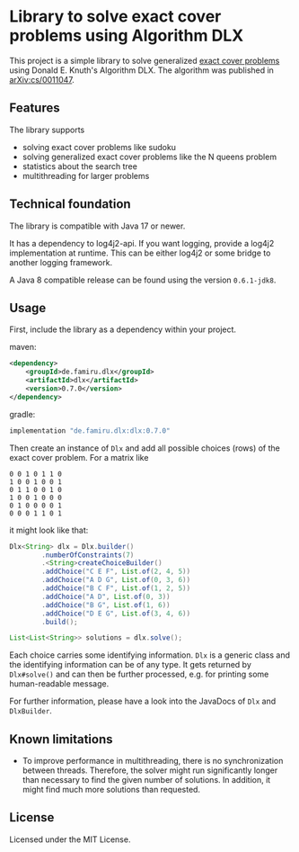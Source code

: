 # Library to solve exact cover problems using Algorithm DLX

This project is a simple library to solve generalized
[exact cover problems](https://en.wikipedia.org/wiki/Exact_cover) using Donald E. Knuth's Algorithm DLX. The algorithm
was published in [arXiv:cs/0011047](https://arxiv.org/abs/cs/0011047).

## Features

The library supports

* solving exact cover problems like sudoku
* solving generalized exact cover problems like the N queens problem
* statistics about the search tree
* multithreading for larger problems

## Technical foundation

The library is compatible with Java 17 or newer.

It has a dependency to log4j2-api. If you want logging, provide a log4j2 implementation at runtime. This can be either
log4j2 or some bridge to another logging framework.

A Java 8 compatible release can be found using the version `0.6.1-jdk8`.

## Usage

First, include the library as a dependency within your project.

maven:
```xml
<dependency>
    <groupId>de.famiru.dlx</groupId>
    <artifactId>dlx</artifactId>
    <version>0.7.0</version>
</dependency>
```

gradle:
```groovy
implementation "de.famiru.dlx:dlx:0.7.0"
```

Then create an instance of `Dlx` and add all possible choices (rows) of the exact cover problem. For a matrix like

```text
0 0 1 0 1 1 0
1 0 0 1 0 0 1
0 1 1 0 0 1 0
1 0 0 1 0 0 0
0 1 0 0 0 0 1
0 0 0 1 1 0 1
```

it might look like that:

```java
Dlx<String> dlx = Dlx.builder()
        .numberOfConstraints(7)
        .<String>createChoiceBuilder()
        .addChoice("C E F", List.of(2, 4, 5))
        .addChoice("A D G", List.of(0, 3, 6))
        .addChoice("B C F", List.of(1, 2, 5))
        .addChoice("A D", List.of(0, 3))
        .addChoice("B G", List.of(1, 6))
        .addChoice("D E G", List.of(3, 4, 6))
        .build();

List<List<String>> solutions = dlx.solve();
```

Each choice carries some identifying information. `Dlx` is a generic class and the identifying information can be of any
type. It gets returned by `Dlx#solve()` and can then be further processed, e.g. for printing some human-readable
message.

For further information, please have a look into the JavaDocs of `Dlx` and `DlxBuilder`.

## Known limitations

* To improve performance in multithreading, there is no synchronization between threads. Therefore, the solver might run
  significantly longer than necessary to find the given number of solutions. In addition, it might find much more
  solutions than requested.

## License

Licensed under the MIT License.

